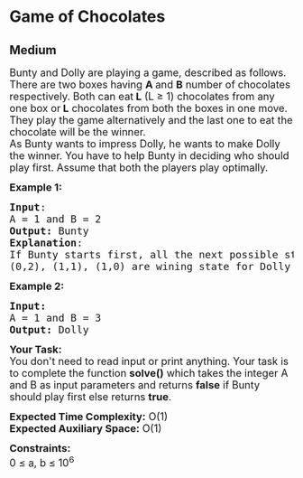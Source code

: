 # Game of Chocolates
## Medium 
<div class="problem-statement">
                <p></p><p><span style="font-size:18px">Bunty and Dolly are playing a game, described as follows.<br>
There are two boxes having <strong>A </strong>and <strong>B</strong> number&nbsp;of chocolates respectively. Both can eat<strong> L</strong>&nbsp;(L ≥ 1) chocolates from any one box or<strong> L</strong>&nbsp;chocolates from both the boxes in one&nbsp;move. They play the game alternatively and the last one to eat the chocolate will be the winner.<br>
As Bunty wants to impress Dolly, he wants to make Dolly the winner. You have to help Bunty in deciding who should play first. Assume that both the players play optimally.</span></p>

<p><span style="font-size:18px"><strong>Example 1:</strong></span></p>

<pre><span style="font-size:18px"><strong>Input</strong>:
A = 1 and B = 2
<strong>Output:</strong>&nbsp;Bunty</span><span style="font-size:18px">
<strong>Explanation</strong>:
If Bunty starts first, all the next possible state
(0,2), (1,1), (1,0) are wining state for Dolly</span>
</pre>

<p><span style="font-size:18px"><strong>Example 2:</strong></span></p>

<pre><span style="font-size:18px"><strong>Input:</strong>
A = 1 and B = 3
<strong>Output: </strong>Dolly
</span></pre>

<p><span style="font-size:18px"><strong>Your Task:&nbsp;&nbsp;</strong><br>
You don't need to read input or print anything. Your task is to complete the function&nbsp;<strong>solve()</strong>&nbsp;which takes the integer A and B&nbsp;as input parameters and returns <strong>false</strong>&nbsp;if Bunty should play first else returns&nbsp;<strong>true</strong>.</span></p>

<p><span style="font-size:18px"><strong>Expected Time Complexity:</strong> O(1)<br>
<strong>Expected Auxiliary Space:</strong> O(1)</span></p>

<p><span style="font-size:18px"><strong>Constraints:</strong><br>
0 ≤&nbsp;a, b ≤&nbsp;10<sup>6</sup></span></p>
 <p></p>
            </div>